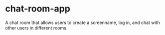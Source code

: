 # chat-room-app
A chat room that allows users to create a screenname, log in, and chat with other users in different rooms.
